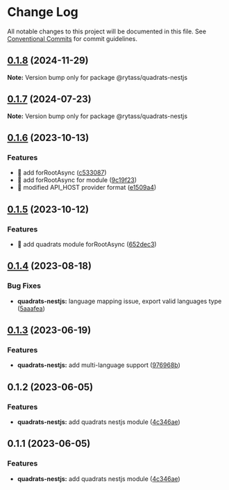 # Change Log

All notable changes to this project will be documented in this file.
See [Conventional Commits](https://conventionalcommits.org) for commit guidelines.

## [0.1.8](https://github.com/Rytass/Utils/compare/@rytass/quadrats-nestjs@0.1.7...@rytass/quadrats-nestjs@0.1.8) (2024-11-29)

**Note:** Version bump only for package @rytass/quadrats-nestjs

## [0.1.7](https://github.com/Rytass/Utils/compare/@rytass/quadrats-nestjs@0.1.6...@rytass/quadrats-nestjs@0.1.7) (2024-07-23)

**Note:** Version bump only for package @rytass/quadrats-nestjs

## [0.1.6](https://github.com/Rytass/Utils/compare/@rytass/quadrats-nestjs@0.1.5...@rytass/quadrats-nestjs@0.1.6) (2023-10-13)

### Features

- 🎸 add forRootAsync ([c533087](https://github.com/Rytass/Utils/commit/c533087aac1674e7fe72d3dbd86cda14cc5648e3))
- 🎸 add forRootAsync for module ([9c19f23](https://github.com/Rytass/Utils/commit/9c19f23582afe3f8f31648cd0390e27c3d7f308a))
- 🎸 modified API_HOST provider format ([e1509a4](https://github.com/Rytass/Utils/commit/e1509a4019f10a6665072bacd94cc8ac30d809ef))

## [0.1.5](https://github.com/Rytass/Utils/compare/@rytass/quadrats-nestjs@0.1.4...@rytass/quadrats-nestjs@0.1.5) (2023-10-12)

### Features

- 🎸 add quadrats module forRootAsync ([652dec3](https://github.com/Rytass/Utils/commit/652dec398fdf8acd6e0ee9426dd16bc2249c3c88))

## [0.1.4](https://github.com/Rytass/Utils/compare/@rytass/quadrats-nestjs@0.1.3...@rytass/quadrats-nestjs@0.1.4) (2023-08-18)

### Bug Fixes

- **quadrats-nestjs:** language mapping issue, export valid languages type ([5aaafea](https://github.com/Rytass/Utils/commit/5aaafea010d3b63935a2d14319cb4bd7328f4b58))

## [0.1.3](https://github.com/Rytass/Utils/compare/@rytass/quadrats-nestjs@0.1.2...@rytass/quadrats-nestjs@0.1.3) (2023-06-19)

### Features

- **quadrats-nestjs:** add multi-language support ([976968b](https://github.com/Rytass/Utils/commit/976968bf60446dd32d785aa7a43c9171e6acac5d))

## 0.1.2 (2023-06-05)

### Features

- **quadrats-nestjs:** add quadrats nestjs module ([4c346ae](https://github.com/Rytass/Utils/commit/4c346aedd46834590c37d824395bbbad71268e4c))

## 0.1.1 (2023-06-05)

### Features

- **quadrats-nestjs:** add quadrats nestjs module ([4c346ae](https://github.com/Rytass/Utils/commit/4c346aedd46834590c37d824395bbbad71268e4c))
